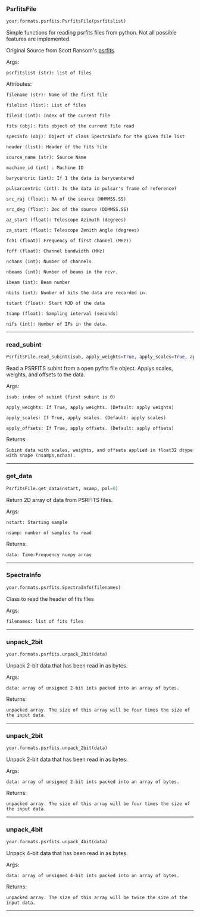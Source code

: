 ### PsrfitsFile


```python
your.formats.psrfits.PsrfitsFile(psrfitslist)
```


Simple functions for reading psrfits files from python. Not all possible features are implemented.

Original Source from Scott Ransom's
[psrfits](https://github.com/scottransom/presto/blob/master/python/presto/psrfits.py ).

Args:

    psrfitslist (str): list of files

Attributes:

    filename (str): Name of the first file

    filelist (list): List of files
    
    fileid (int): Index of the current file
    
    fits (obj): fits object of the current file read
    
    specinfo (obj): Object of class SpectraInfo for the given file list
    
    header (list): Header of the fits file
    
    source_name (str): Source Name

    machine_id (int) : Machine ID

    barycentric (int): If 1 the data is barycentered

    pulsarcentric (int): Is the data in pulsar's frame of reference?

    src_raj (float): RA of the source (HHMMSS.SS)

    src_deg (float): Dec of the source (DDMMSS.SS)

    az_start (float): Telescope Azimuth (degrees)

    za_start (float): Telescope Zenith Angle (degrees)

    fch1 (float): Frequency of first channel (MHz))

    foff (float): Channel bandwidth (MHz)

    nchans (int): Number of channels

    nbeams (int): Number of beams in the rcvr.

    ibeam (int): Beam number

    nbits (int): Number of bits the data are recorded in.

    tstart (float): Start MJD of the data

    tsamp (float): Sampling interval (seconds)

    nifs (int): Number of IFs in the data.
    


----

### read_subint


```python
PsrfitsFile.read_subint(isub, apply_weights=True, apply_scales=True, apply_offsets=True, pol=0)
```


Read a PSRFITS subint from a open pyfits file object.
Applys scales, weights, and offsets to the data.

Args:

    isub: index of subint (first subint is 0)

    apply_weights: If True, apply weights. (Default: apply weights)

    apply_scales: If True, apply scales. (Default: apply scales)

    apply_offsets: If True, apply offsets. (Default: apply offsets)

Returns:

    Subint data with scales, weights, and offsets applied in float32 dtype with shape (nsamps,nchan).


----

### get_data


```python
PsrfitsFile.get_data(nstart, nsamp, pol=0)
```


Return 2D array of data from PSRFITS files.

Args:

    nstart: Starting sample

    nsamp: number of samples to read

Returns:

    data: Time-Frequency numpy array


----

### SpectraInfo


```python
your.formats.psrfits.SpectraInfo(filenames)
```


Class to read the header of fits files

Args:

    filenames: list of fits files


----

### unpack_2bit


```python
your.formats.psrfits.unpack_2bit(data)
```


Unpack 2-bit data that has been read in as bytes.

Args:

    data: array of unsigned 2-bit ints packed into an array of bytes.

Returns:

    unpacked array. The size of this array will be four times the size of the input data.


----

### unpack_2bit


```python
your.formats.psrfits.unpack_2bit(data)
```


Unpack 2-bit data that has been read in as bytes.

Args:

    data: array of unsigned 2-bit ints packed into an array of bytes.

Returns:

    unpacked array. The size of this array will be four times the size of the input data.


----

### unpack_4bit


```python
your.formats.psrfits.unpack_4bit(data)
```


Unpack 4-bit data that has been read in as bytes.

Args:

    data: array of unsigned 4-bit ints packed into an array of bytes.

Returns:

    unpacked array. The size of this array will be twice the size of the input data.


----

